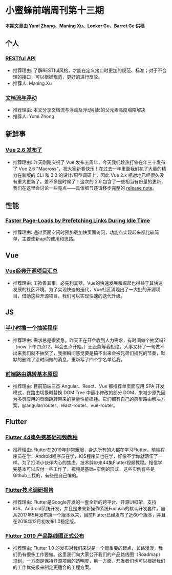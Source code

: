 # 小蜜蜂前端周刊第十三期

**本期文章由 Yomi Zhong、Maning Xu、Locker Gu、Barret Ge 供稿**

## 个人

### [RESTful API](https://www.jianshu.com/p/d7ff1fb055b7)

+ 推荐理由: 了解RESTful风格，才能在定义接口时更加的规范、标准；对于不合理的接口，可以根据规范，更好的进行反驳。
+ 推荐人: Maning.Xu

### [文档流与浮动](https://yomizhong.github.io/2019/01/25/%E6%96%87%E6%A1%A3%E6%B5%81%E4%B8%8E%E6%B5%AE%E5%8A%A8/#more)

+ 推荐理由: 本文分享文档流与浮动及浮动引起的父元素高度塌陷解决
+ 推荐人: Yomi.Zhong

## 新鲜事

### [Vue 2.6 发布了](https://zhuanlan.zhihu.com/p/56260917?utm_source=wechat_timeline&utm_medium=social&utm_oi=27602999836672&from=timeline&isappinstalled=0)

+ 推荐理由: 昨天刚刚庆祝了 Vue 发布五周年，今天我们趁热打铁在年三十发布了 Vue 2.6 "Macross"，祝大家新春快乐！在过去一年里面我们花了大量的精力在新版的 CLI 和 3.0 的设计/原型调研上，因此 Vue 2.x 相对地已经很久没有重大更新了。差不多是时候了！这次的 2.6 包含了一些相当有份量的更新，我们在这里会讨论一些亮点——具体细节还请移步完整的 [release note](https://github.com/vuejs/vue/releases/tag/v2.6.0)。

## 性能

### [Faster Page-Loads by Prefetching Links During Idle Time](https://blog.bitsrc.io/faster-page-loads-by-prefetching-links-during-idle-time-5abe42dacf9)

+ 推荐理由: 通过页面空闲时预加载加快页面访问，功能点实现起来都比较简单，主要使新api的使用和思路。

## Vue

### [Vue经典开源项目汇总](https://segmentfault.com/a/1190000018078880?utm_source=weekly&utm_medium=email&utm_campaign=email_weekly)

+ 推荐理由: 工欲善其事，必先利其器。Vue的快速发展和崛起也得益于其快速发展的社区环境。为了实现快速的迭代，Vue社区涌现出了一大批的开源项目，借助这些开源项目，我们可以实现快速的迭代升级。

## JS

### [半小时撸一个抽奖程序](https://segmentfault.com/a/1190000018069168)

+ 推荐理由: 需求总是很紧急，昨天正在开会收到人力需求，有时间做个抽奖吗?（now 下午四点12，年会五点开始。）还没能等我拒绝，人事又补了一句做不出来我们就不抽奖了，我擦瞬间感觉要是搞不出来会被兄弟们捅死的节奏，默默的删除了没时间做的消息，重新写了四个字名单给我。

### [前端路由跳转基本原理](https://segmentfault.com/a/1190000018081475?utm_source=weekly&utm_medium=email&utm_campaign=email_weekly)

+ 推荐理由: 目前前端三杰 Angular、React、Vue 都推荐单页面应用 SPA 开发模式，在路由切换时替换 DOM Tree 中最小修改的部分 DOM，来减少原先因为多页应用的页面跳转带来的巨量性能损耗。它们都有自己的典型路由解决方案，@angular/router、react-router、vue-router。

## Flutter

### [Flutter 44集免费基础视频教程](https://juejin.im/post/5c452bac6fb9a049af6d919a)

+ 推荐理由: Flutter在2019年非常耀眼，身边所有的人都在学习Flutter，前端程序员在学，Android程序员在学，IOS程序员也在学，好像不学你就落伍了一样。为了打消小伙伴内心的焦虑，技术胖带来44集Flutter视频教程。相信学完基本可以应付一些工作了，视频是基础+实例的形式，这些实例有些是Github上找的，有些是自己编的。

### [Flutter技术调研报告](https://juejin.im/post/5c4e6dc66fb9a049eb3c516a)

+ 推荐理由: Flutter是Google开发的一套全新的跨平台、开源UI框架，支持iOS、Android系统开发，并且是未来新操作系统Fuchsia的默认开发套件。自从2017年5月发布第一个版本以来，目前Flutter已经发布了近60个版本，并且在2018年12月初发布1.0稳定版。

### [Flutter 2019 产品路线图正式公布](https://juejin.im/post/5c416b916fb9a049fc03d14e)

+ 推荐理由: Flutter 1.0 的发布对我们来说是一个很重要的起点，长路漫漫，我们仍有很多工作要做。这里我们向大家公开我们的产品路线图（Roadmap）规划，一方面是保持开源项目的透明度，另一方面，开发者们也可以根据我们的工作优先级来制定更适合的工程方案。